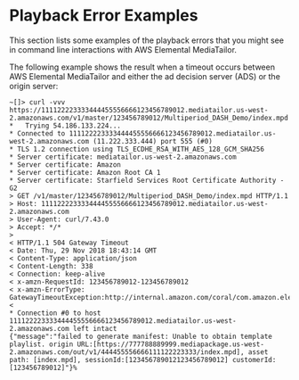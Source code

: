 # Playback Error Examples<a name="playback-errors-examples"></a>

This section lists some examples of the playback errors that you might see in command line interactions with AWS Elemental MediaTailor\. 

The following example shows the result when a timeout occurs between AWS Elemental MediaTailor and either the ad decision server \(ADS\) or the origin server:

```
~[]> curl -vvv https://111122223333444455556666123456789012.mediatailor.us-west-2.amazonaws.com/v1/master/123456789012/Multiperiod_DASH_Demo/index.mpd
*   Trying 54.186.133.224...
* Connected to 111122223333444455556666123456789012.mediatailor.us-west-2.amazonaws.com (11.222.333.444) port 555 (#0)
* TLS 1.2 connection using TLS_ECDHE_RSA_WITH_AES_128_GCM_SHA256
* Server certificate: mediatailor.us-west-2.amazonaws.com
* Server certificate: Amazon
* Server certificate: Amazon Root CA 1
* Server certificate: Starfield Services Root Certificate Authority - G2
> GET /v1/master/123456789012/Multiperiod_DASH_Demo/index.mpd HTTP/1.1
> Host: 111122223333444455556666123456789012.mediatailor.us-west-2.amazonaws.com
> User-Agent: curl/7.43.0
> Accept: */*
>
< HTTP/1.1 504 Gateway Timeout
< Date: Thu, 29 Nov 2018 18:43:14 GMT
< Content-Type: application/json
< Content-Length: 338
< Connection: keep-alive
< x-amzn-RequestId: 123456789012-123456789012
< x-amzn-ErrorType: GatewayTimeoutException:http://internal.amazon.com/coral/com.amazon.elemental.midas.mms.coral/
<
* Connection #0 to host 111122223333444455556666123456789012.mediatailor.us-west-2.amazonaws.com left intact
{"message":"failed to generate manifest: Unable to obtain template playlist. origin URL:[https://777788889999.mediapackage.us-west-2.amazonaws.com/out/v1/444455556666111122223333/index.mpd], asset path: [index.mpd], sessionId:[123456789012123456789012] customerId:[123456789012]"}%
```
